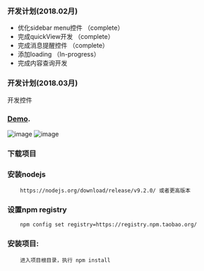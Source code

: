 ### 开发计划(2018.02月)
  
- 优化sidebar menu控件 （complete）
- 完成quickView开发 （complete）
- 完成消息提醒控件 （complete）
- 添加loading （In-progress）
- 完成内容查询开发


### 开发计划(2018.03月)

  开发控件



###  [Demo](https://xiufuwang.github.io/ng-joyinweb/dist/index.html).

![image](https://github.com/xiufuwang/ng-joyinweb/blob/master/doc/images/1.png)
![image](https://github.com/xiufuwang/ng-joyinweb/blob/master/doc/images/2.png)

### 下载项目

### 安装nodejs

        https://nodejs.org/download/release/v9.2.0/ 或者更高版本

### 设置npm registry

        npm config set registry=https://registry.npm.taobao.org/

### 安装项目:

        进入项目根目录，执行 npm install


